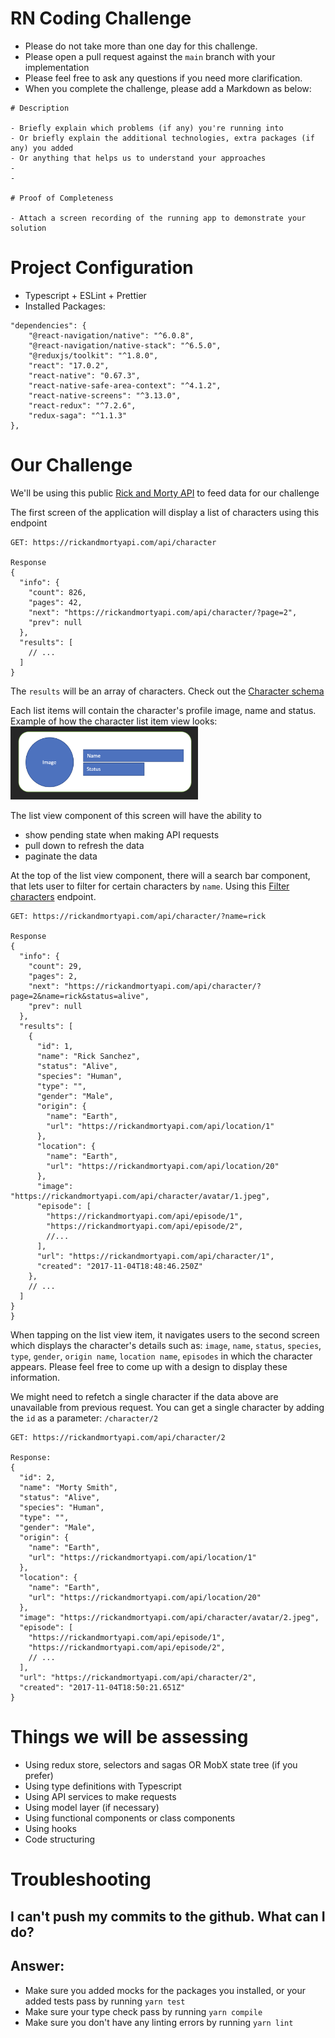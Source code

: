 # RN Coding Challenge
- Please do not take more than one day for this challenge.
- Please open a pull request against the `main` branch with your implementation
- Please feel free to ask any questions if you need more clarification.
- When you complete the challenge, please add a Markdown as below:
```
# Description

- Briefly explain which problems (if any) you're running into
- Or briefly explain the additional technologies, extra packages (if any) you added
- Or anything that helps us to understand your approaches
- 
-

# Proof of Completeness

- Attach a screen recording of the running app to demonstrate your solution

```

# Project Configuration
- Typescript + ESLint + Prettier
- Installed Packages:
```
"dependencies": {
    "@react-navigation/native": "^6.0.8",
    "@react-navigation/native-stack": "^6.5.0",
    "@reduxjs/toolkit": "^1.8.0",
    "react": "17.0.2",
    "react-native": "0.67.3",
    "react-native-safe-area-context": "^4.1.2",
    "react-native-screens": "^3.13.0",
    "react-redux": "^7.2.6",
    "redux-saga": "^1.1.3"
},
```

# Our Challenge
We'll be using this public [Rick and Morty API](https://rickandmortyapi.com/) to feed data for our challenge

The first screen of the application will display a list of characters using this endpoint
```
GET: https://rickandmortyapi.com/api/character

Response
{
  "info": {
    "count": 826,
    "pages": 42,
    "next": "https://rickandmortyapi.com/api/character/?page=2",
    "prev": null
  },
  "results": [
    // ...
  ]
}
```
The `results` will be an array of characters. Check out the [Character schema](https://rickandmortyapi.com/documentation/#character-schema)

Each list items will contain the character's profile image, name and status. Example of how the character list item view looks:
<img src="./images/character_row.png" width="300">

The list view component of this screen will have the ability to
- show pending state when making API requests
- pull down to refresh the data
- paginate the data

At the top of the list view component, there will a search bar component, that lets user to filter for certain characters by `name`. Using this [Filter characters](https://rickandmortyapi.com/documentation/#filter-characters) endpoint.
```
GET: https://rickandmortyapi.com/api/character/?name=rick

Response
{
  "info": {
    "count": 29,
    "pages": 2,
    "next": "https://rickandmortyapi.com/api/character/?page=2&name=rick&status=alive",
    "prev": null
  },
  "results": [
    {
      "id": 1,
      "name": "Rick Sanchez",
      "status": "Alive",
      "species": "Human",
      "type": "",
      "gender": "Male",
      "origin": {
        "name": "Earth",
        "url": "https://rickandmortyapi.com/api/location/1"
      },
      "location": {
        "name": "Earth",
        "url": "https://rickandmortyapi.com/api/location/20"
      },
      "image": "https://rickandmortyapi.com/api/character/avatar/1.jpeg",
      "episode": [
        "https://rickandmortyapi.com/api/episode/1",
        "https://rickandmortyapi.com/api/episode/2",
        //...
      ],
      "url": "https://rickandmortyapi.com/api/character/1",
      "created": "2017-11-04T18:48:46.250Z"
    },
    // ...
  ]
}
}
```

When tapping on the list view item, it navigates users to the second screen which displays the character's details such as: `image`, `name`, `status`, `species`, `type`, `gender`, `origin name`, `location name`, `episodes` in which the character appears. Please feel free to come up with a design to display these information.

We might need to refetch a single character if the data above are unavailable from previous request. You can get a single character by adding the `id` as a parameter: `/character/2`
```
GET: https://rickandmortyapi.com/api/character/2

Response:
{
  "id": 2,
  "name": "Morty Smith",
  "status": "Alive",
  "species": "Human",
  "type": "",
  "gender": "Male",
  "origin": {
    "name": "Earth",
    "url": "https://rickandmortyapi.com/api/location/1"
  },
  "location": {
    "name": "Earth",
    "url": "https://rickandmortyapi.com/api/location/20"
  },
  "image": "https://rickandmortyapi.com/api/character/avatar/2.jpeg",
  "episode": [
    "https://rickandmortyapi.com/api/episode/1",
    "https://rickandmortyapi.com/api/episode/2",
    // ...
  ],
  "url": "https://rickandmortyapi.com/api/character/2",
  "created": "2017-11-04T18:50:21.651Z"
}
```

# Things we will be assessing
- Using redux store, selectors and sagas OR MobX state tree (if you prefer)
- Using type definitions with Typescript
- Using API services to make requests
- Using model layer (if necessary)
- Using functional components or class components
- Using hooks
- Code structuring

# Troubleshooting
## I can't push my commits to the github. What can I do?
## Answer:
- Make sure you added mocks for the packages you installed, or your added tests pass by running `yarn test`
- Make sure your type check pass by running `yarn compile`
- Make sure you don't have any linting errors by running `yarn lint`